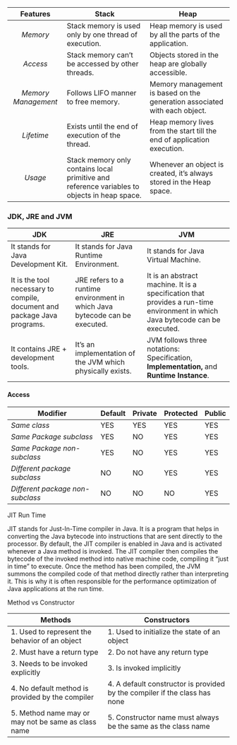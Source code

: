 |    **Features**     | **Stack**                                                    | **Heap**                                                     |
| :-----------------: | ------------------------------------------------------------ | ------------------------------------------------------------ |
|      *Memory*       | Stack memory is used only by one thread of execution.        | Heap memory is used by all the parts of the application.     |
|      *Access*       | Stack memory can’t be accessed by other threads.             | Objects stored in the heap are globally accessible.          |
| *Memory Management* | Follows LIFO manner to free memory.                          | Memory management is based on the generation associated with each object. |
|     *Lifetime*      | Exists until the end of execution of the thread.             | Heap memory lives from the start till the end of application execution. |
|       *Usage*       | Stack memory only contains local primitive and reference variables to objects in heap space. | Whenever an object is created, it’s always stored in the Heap space. |



### **JDK, JRE and JVM**

| **JDK**                                                      | **JRE**                                                      | **JVM**                                                      |
| ------------------------------------------------------------ | ------------------------------------------------------------ | ------------------------------------------------------------ |
| It stands for Java Development Kit.                          | It stands for Java Runtime Environment.                      | It stands for Java Virtual Machine.                          |
| It is the tool necessary to compile, document and package Java programs. | JRE refers to a runtime environment in which Java bytecode can be executed. | It is an abstract machine. It is a specification that provides a run-time environment in which Java bytecode can be executed. |
| It contains JRE + development tools.                         | It’s an implementation of the JVM which physically exists.   | JVM follows three notations: Specification, **Implementation,** and **Runtime Instance**. |

#### Access

| **Modifier**                     | **Default** | **Private** | **Protected** | **Public** |
| -------------------------------- | ----------- | ----------- | ------------- | ---------- |
| *Same class*                     | YES         | YES         | YES           | YES        |
| *Same Package subclass*          | YES         | NO          | YES           | YES        |
| *Same Package non-subclass*      | YES         | NO          | YES           | YES        |
| *Different package subclass*     | NO          | NO          | YES           | YES        |
| *Different package non-subclass* | NO          | NO          | NO            | YES        |

JIT Run Time

JIT stands for Just-In-Time compiler in Java. It is a program that helps in converting the Java bytecode into instructions that are sent directly to the processor. By default, the JIT compiler is enabled in Java and is activated whenever a Java method is invoked. The JIT compiler then compiles the bytecode of the invoked method into native machine code, compiling it “just in time” to execute. Once the method has been compiled, the JVM summons the compiled code of that method directly rather than interpreting it. This is why it is often responsible for the performance optimization of Java applications at the run time.





Method vs Constructor

| **Methods**                                         | **Constructors**                                             |
| --------------------------------------------------- | ------------------------------------------------------------ |
| 1. Used to represent the behavior of an object      | 1. Used to initialize the state of an object                 |
| 2. Must have a return type                          | 2. Do not have any return type                               |
| 3. Needs to be invoked explicitly                   | 3. Is invoked implicitly                                     |
| 4. No default method is provided by the compiler    | 4. A default constructor is provided by the compiler if the class has none |
| 5. Method name may or may not be same as class name | 5. Constructor name must always be the same as the class name |